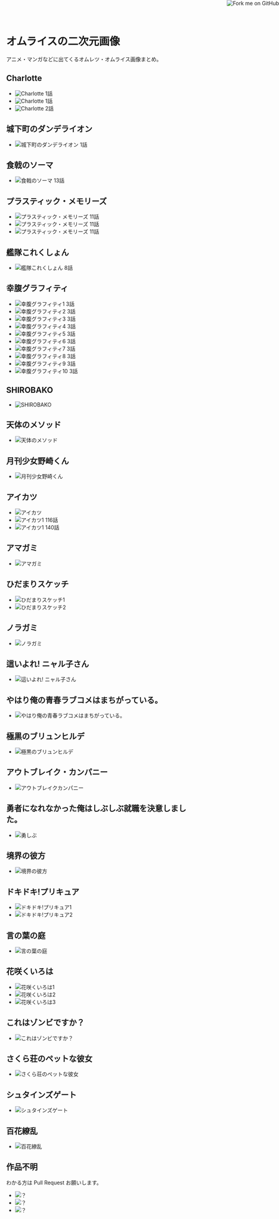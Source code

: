 オムライスの二次元画像
==================

アニメ・マンガなどに出てくるオムレツ・オムライス画像まとめ。


Charlotte
-----------------

* ![Charlotte](img/charlotte1.jpg) 1話
* ![Charlotte](img/charlotte2.jpg) 1話
* ![Charlotte](img/charlotte3.jpg) 2話


城下町のダンデライオン
-----------------------

* ![城下町のダンデライオン](img/joukamachi1.jpg) 1話


食戟のソーマ
-------------

* ![食戟のソーマ](img/shokugeki1.jpg) 13話


プラスティック・メモリーズ
-----------------

* ![プラスティック・メモリーズ](img/plamemo1.jpg) 11話
* ![プラスティック・メモリーズ](img/plamemo2.jpg) 11話
* ![プラスティック・メモリーズ](img/plamemo3.jpg) 11話

艦隊これくしょん
-----------------

* ![艦隊これくしょん](img/kankore1.jpg) 8話


幸腹グラフィティ
-------------------

* ![幸腹グラフィティ1](img/koufuku1.gif) 3話
* ![幸腹グラフィティ2](img/koufuku2.gif) 3話
* ![幸腹グラフィティ3](img/koufuku3.gif) 3話
* ![幸腹グラフィティ4](img/koufuku4.jpg) 3話
* ![幸腹グラフィティ5](img/koufuku5.jpg) 3話
* ![幸腹グラフィティ6](img/koufuku6.jpg) 3話
* ![幸腹グラフィティ7](img/koufuku7.jpg) 3話
* ![幸腹グラフィティ8](img/koufuku8.jpg) 3話
* ![幸腹グラフィティ9](img/koufuku9.jpg) 3話
* ![幸腹グラフィティ10](img/koufuku10.jpg) 3話


SHIROBAKO
---------------------------

* ![SHIROBAKO](img/shirobako.jpg)


天体のメソッド
-------------

* ![天体のメソッド](img/sora_no_method.gif)


月刊少女野崎くん
---------------

* ![月刊少女野崎くん](img/nozakikun.jpg)


アイカツ
---------

* ![アイカツ](img/aikatsu.jpg)
* ![アイカツ1](img/aikatsu1.jpg) 116話
* ![アイカツ1](img/aikatsu2.jpg) 140話


アマガミ
--------------

* ![アマガミ](img/amagami.jpg)


ひだまりスケッチ
-----------------

* ![ひだまりスケッチ1](img/hidamari1.jpg)
* ![ひだまりスケッチ2](img/hidamari2.jpg)


ノラガミ
-----------

* ![ノラガミ](img/noragami.jpg)


這いよれ! ニャル子さん
---------------------

* ![這いよれ! ニャル子さん](img/nyaruko.jpg)


やはり俺の青春ラブコメはまちがっている。
--------------------------------------

* ![やはり俺の青春ラブコメはまちがっている。](img/oregairu.jpg)


極黒のブリュンヒルデ
--------------------

* ![極黒のブリュンヒルデ](img/brynhildr.jpg)


アウトブレイク・カンパニー
----------------------

* ![アウトブレイクカンパニー](img/obc.jpg)


勇者になれなかった俺はしぶしぶ就職を決意しました。
-----------------------------------------------

* ![勇しぶ](img/yuushibu.jpg)


境界の彼方
---------

* ![境界の彼方](img/kyokai-no-kanata.jpg)


ドキドキ!プリキュア
--------------------

* ![ドキドキ!プリキュア1](img/precure01.png)
* ![ドキドキ!プリキュア2](img/precure02.png)


言の葉の庭
---------------

* ![言の葉の庭](img/the_garden_of_words.gif)


花咲くいろは
----------------

* ![花咲くいろは1](img/iroha1.jpg)
* ![花咲くいろは2](img/iroha2.jpg)
* ![花咲くいろは3](img/iroha3.jpg)


これはゾンビですか？
--------------------------

* ![これはゾンビですか？](img/kore-zon.jpg)


さくら荘のペットな彼女
---------------------

* ![さくら荘のペットな彼女](img/sakurasou.jpg)


シュタインズゲート
----------------------

* ![シュタインズゲート](img/steins-gate.jpg)


百花繚乱
-----------

* ![百花繚乱](img/hyakka.jpg)


作品不明
-----------

わかる方は Pull Request お願いします。

* ![？](img/1.jpg)
* ![？](img/2.jpg)
* ![？](img/3.jpg)

<a href="https://github.com/kui/omurice"><img style="position: absolute; top: 0; right: 0; border: 0;" src="https://s3.amazonaws.com/github/ribbons/forkme_right_red_aa0000.png" alt="Fork me on GitHub"></a>

